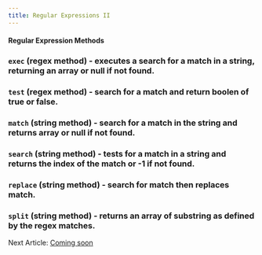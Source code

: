 ```yaml
---
title: Regular Expressions II
---
```


#### Regular Expression Methods

### `exec` (regex method) - executes a search for a match in a string, returning an array or null if not found.

### `test` (regex method) - search for a match and return boolen of true or false.

### `match` (string method) - search for a match in the string and returns array or null if not found.

### `search` (string method) - tests for a match in a string and returns the index of the match or -1 if not found.

### `replace` (string method) - search for match then replaces match.

### `split` (string method) - returns an array of substring as defined by the regex matches.

<div class="nextArticle">

Next Article: [Coming soon](/Learning/25_regex1/)
</div>
